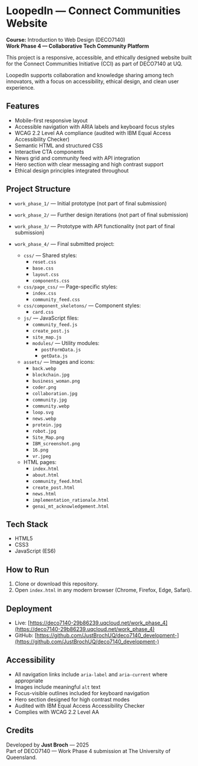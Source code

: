 # LoopedIn — Connect Communities Website

**Course:** Introduction to Web Design (DECO7140)  
**Work Phase 4 — Collaborative Tech Community Platform**

This project is a responsive, accessible, and ethically designed website built for the Connect Communities Initiative (CCI) as part of DECO7140 at UQ.

LoopedIn supports collaboration and knowledge sharing among tech innovators, with a focus on accessibility, ethical design, and clean user experience.

## Features

-   Mobile-first responsive layout
-   Accessible navigation with ARIA labels and keyboard focus styles
-   WCAG 2.2 Level AA compliance (audited with IBM Equal Access Accessibility Checker)
-   Semantic HTML and structured CSS
-   Interactive CTA components
-   News grid and community feed with API integration
-   Hero section with clear messaging and high contrast support
-   Ethical design principles integrated throughout

## Project Structure

-   `work_phase_1/` — Initial prototype (not part of final submission)
-   `work_phase_2/` — Further design iterations (not part of final submission)
-   `work_phase_3/` — Prototype with API functionality (not part of final submission)
-   `work_phase_4/` — Final submitted project:

    -   `css/` — Shared styles:
        -   `reset.css`
        -   `base.css`
        -   `layout.css`
        -   `components.css`
    -   `css/page_css/` — Page-specific styles:
        -   `index.css`
        -   `community_feed.css`
    -   `css/component_skeletons/` — Component styles:
        -   `card.css`
    -   `js/` — JavaScript files:
        -   `community_feed.js`
        -   `create_post.js`
        -   `site_map.js`
        -   `modules/` — Utility modules:
            -   `postFormData.js`
            -   `getData.js`
    -   `assets/` — Images and icons:
        -   `back.webp`
        -   `blockchain.jpg`
        -   `business_woman.png`
        -   `coder.png`
        -   `collaboration.jpg`
        -   `community.jpg`
        -   `community.webp`
        -   `loop.svg`
        -   `news.webp`
        -   `protein.jpg`
        -   `robot.jpg`
        -   `Site_Map.png`
        -   `IBM_screenshot.png`
        -   `16.png`
        -   `vr.jpeg`
    -   HTML pages:
        -   `index.html`
        -   `about.html`
        -   `community_feed.html`
        -   `create_post.html`
        -   `news.html`
        -   `implementation_rationale.html`
        -   `genai_mt_acknowledgement.html`

## Tech Stack

-   HTML5
-   CSS3
-   JavaScript (ES6)

## How to Run

1. Clone or download this repository.
2. Open `index.html` in any modern browser (Chrome, Firefox, Edge, Safari).

## Deployment

-   Live: [https://deco7140-29b86239.uqcloud.net/work_phase_4](https://deco7140-29b86239.uqcloud.net/work_phase_4)
-   GitHub: [https://github.com/JustBrochUQ/deco7140_development-](https://github.com/JustBrochUQ/deco7140_development-)

## Accessibility

-   All navigation links include `aria-label` and `aria-current` where appropriate
-   Images include meaningful `alt` text
-   Focus-visible outlines included for keyboard navigation
-   Hero section designed for high contrast modes
-   Audited with IBM Equal Access Accessibility Checker
-   Complies with WCAG 2.2 Level AA

## Credits

Developed by **Just Broch** — 2025  
Part of DECO7140 — Work Phase 4 submission at The University of Queensland.
